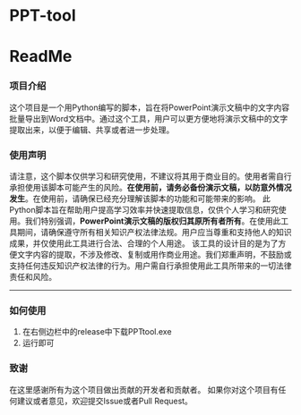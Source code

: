 # PPT-tool
# ReadMe
### 项目介绍
这个项目是一个用Python编写的脚本，旨在将PowerPoint演示文稿中的文字内容批量导出到Word文档中。通过这个工具，用户可以更方便地将演示文稿中的文字提取出来，以便于编辑、共享或者进一步处理。
### 使用声明
请注意，这个脚本仅供学习和研究使用，不建议将其用于商业目的。使用者需自行承担使用该脚本可能产生的风险。**在使用前，请务必备份演示文稿，以防意外情况发生**。在使用前，请确保已经充分理解该脚本的功能和可能带来的影响。
此Python脚本旨在帮助用户提高学习效率并快速提取信息，仅供个人学习和研究使用。我们特别强调，**PowerPoint演示文稿的版权归其原所有者所有**。在使用此工具期间，请确保遵守所有相关知识产权法律法规。用户应当尊重和支持他人的知识成果，并仅使用此工具进行合法、合理的个人用途。
该工具的设计目的是为了方便文字内容的提取，不涉及修改、复制或用作商业用途。我们郑重声明，不鼓励或支持任何违反知识产权法律的行为。用户需自行承担使用此工具所带来的一切法律责任和风险。
***
### 如何使用
1. 在右侧边栏中的release中下载PPTtool.exe
2. 运行即可
### 致谢
在这里感谢所有为这个项目做出贡献的开发者和贡献者。
如果你对这个项目有任何建议或者意见，欢迎提交Issue或者Pull Request。

